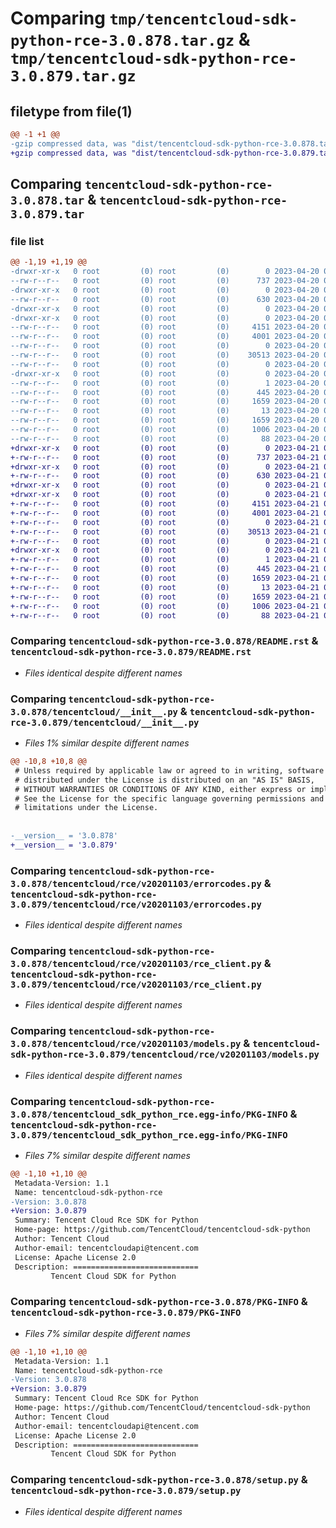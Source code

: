 # Comparing `tmp/tencentcloud-sdk-python-rce-3.0.878.tar.gz` & `tmp/tencentcloud-sdk-python-rce-3.0.879.tar.gz`

## filetype from file(1)

```diff
@@ -1 +1 @@
-gzip compressed data, was "dist/tencentcloud-sdk-python-rce-3.0.878.tar", last modified: Thu Apr 20 00:39:48 2023, max compression
+gzip compressed data, was "dist/tencentcloud-sdk-python-rce-3.0.879.tar", last modified: Fri Apr 21 00:58:03 2023, max compression
```

## Comparing `tencentcloud-sdk-python-rce-3.0.878.tar` & `tencentcloud-sdk-python-rce-3.0.879.tar`

### file list

```diff
@@ -1,19 +1,19 @@
-drwxr-xr-x   0 root         (0) root         (0)        0 2023-04-20 00:39:48.000000 tencentcloud-sdk-python-rce-3.0.878/
--rw-r--r--   0 root         (0) root         (0)      737 2023-04-20 00:39:48.000000 tencentcloud-sdk-python-rce-3.0.878/README.rst
-drwxr-xr-x   0 root         (0) root         (0)        0 2023-04-20 00:39:48.000000 tencentcloud-sdk-python-rce-3.0.878/tencentcloud/
--rw-r--r--   0 root         (0) root         (0)      630 2023-04-20 00:39:48.000000 tencentcloud-sdk-python-rce-3.0.878/tencentcloud/__init__.py
-drwxr-xr-x   0 root         (0) root         (0)        0 2023-04-20 00:39:48.000000 tencentcloud-sdk-python-rce-3.0.878/tencentcloud/rce/
-drwxr-xr-x   0 root         (0) root         (0)        0 2023-04-20 00:39:48.000000 tencentcloud-sdk-python-rce-3.0.878/tencentcloud/rce/v20201103/
--rw-r--r--   0 root         (0) root         (0)     4151 2023-04-20 00:39:48.000000 tencentcloud-sdk-python-rce-3.0.878/tencentcloud/rce/v20201103/errorcodes.py
--rw-r--r--   0 root         (0) root         (0)     4001 2023-04-20 00:39:48.000000 tencentcloud-sdk-python-rce-3.0.878/tencentcloud/rce/v20201103/rce_client.py
--rw-r--r--   0 root         (0) root         (0)        0 2023-04-20 00:39:48.000000 tencentcloud-sdk-python-rce-3.0.878/tencentcloud/rce/v20201103/__init__.py
--rw-r--r--   0 root         (0) root         (0)    30513 2023-04-20 00:39:48.000000 tencentcloud-sdk-python-rce-3.0.878/tencentcloud/rce/v20201103/models.py
--rw-r--r--   0 root         (0) root         (0)        0 2023-04-20 00:39:48.000000 tencentcloud-sdk-python-rce-3.0.878/tencentcloud/rce/__init__.py
-drwxr-xr-x   0 root         (0) root         (0)        0 2023-04-20 00:39:48.000000 tencentcloud-sdk-python-rce-3.0.878/tencentcloud_sdk_python_rce.egg-info/
--rw-r--r--   0 root         (0) root         (0)        1 2023-04-20 00:39:48.000000 tencentcloud-sdk-python-rce-3.0.878/tencentcloud_sdk_python_rce.egg-info/dependency_links.txt
--rw-r--r--   0 root         (0) root         (0)      445 2023-04-20 00:39:48.000000 tencentcloud-sdk-python-rce-3.0.878/tencentcloud_sdk_python_rce.egg-info/SOURCES.txt
--rw-r--r--   0 root         (0) root         (0)     1659 2023-04-20 00:39:48.000000 tencentcloud-sdk-python-rce-3.0.878/tencentcloud_sdk_python_rce.egg-info/PKG-INFO
--rw-r--r--   0 root         (0) root         (0)       13 2023-04-20 00:39:48.000000 tencentcloud-sdk-python-rce-3.0.878/tencentcloud_sdk_python_rce.egg-info/top_level.txt
--rw-r--r--   0 root         (0) root         (0)     1659 2023-04-20 00:39:48.000000 tencentcloud-sdk-python-rce-3.0.878/PKG-INFO
--rw-r--r--   0 root         (0) root         (0)     1006 2023-04-20 00:39:48.000000 tencentcloud-sdk-python-rce-3.0.878/setup.py
--rw-r--r--   0 root         (0) root         (0)       88 2023-04-20 00:39:48.000000 tencentcloud-sdk-python-rce-3.0.878/setup.cfg
+drwxr-xr-x   0 root         (0) root         (0)        0 2023-04-21 00:58:03.000000 tencentcloud-sdk-python-rce-3.0.879/
+-rw-r--r--   0 root         (0) root         (0)      737 2023-04-21 00:58:03.000000 tencentcloud-sdk-python-rce-3.0.879/README.rst
+drwxr-xr-x   0 root         (0) root         (0)        0 2023-04-21 00:58:03.000000 tencentcloud-sdk-python-rce-3.0.879/tencentcloud/
+-rw-r--r--   0 root         (0) root         (0)      630 2023-04-21 00:58:03.000000 tencentcloud-sdk-python-rce-3.0.879/tencentcloud/__init__.py
+drwxr-xr-x   0 root         (0) root         (0)        0 2023-04-21 00:58:03.000000 tencentcloud-sdk-python-rce-3.0.879/tencentcloud/rce/
+drwxr-xr-x   0 root         (0) root         (0)        0 2023-04-21 00:58:03.000000 tencentcloud-sdk-python-rce-3.0.879/tencentcloud/rce/v20201103/
+-rw-r--r--   0 root         (0) root         (0)     4151 2023-04-21 00:58:03.000000 tencentcloud-sdk-python-rce-3.0.879/tencentcloud/rce/v20201103/errorcodes.py
+-rw-r--r--   0 root         (0) root         (0)     4001 2023-04-21 00:58:03.000000 tencentcloud-sdk-python-rce-3.0.879/tencentcloud/rce/v20201103/rce_client.py
+-rw-r--r--   0 root         (0) root         (0)        0 2023-04-21 00:58:03.000000 tencentcloud-sdk-python-rce-3.0.879/tencentcloud/rce/v20201103/__init__.py
+-rw-r--r--   0 root         (0) root         (0)    30513 2023-04-21 00:58:03.000000 tencentcloud-sdk-python-rce-3.0.879/tencentcloud/rce/v20201103/models.py
+-rw-r--r--   0 root         (0) root         (0)        0 2023-04-21 00:58:03.000000 tencentcloud-sdk-python-rce-3.0.879/tencentcloud/rce/__init__.py
+drwxr-xr-x   0 root         (0) root         (0)        0 2023-04-21 00:58:03.000000 tencentcloud-sdk-python-rce-3.0.879/tencentcloud_sdk_python_rce.egg-info/
+-rw-r--r--   0 root         (0) root         (0)        1 2023-04-21 00:58:03.000000 tencentcloud-sdk-python-rce-3.0.879/tencentcloud_sdk_python_rce.egg-info/dependency_links.txt
+-rw-r--r--   0 root         (0) root         (0)      445 2023-04-21 00:58:03.000000 tencentcloud-sdk-python-rce-3.0.879/tencentcloud_sdk_python_rce.egg-info/SOURCES.txt
+-rw-r--r--   0 root         (0) root         (0)     1659 2023-04-21 00:58:03.000000 tencentcloud-sdk-python-rce-3.0.879/tencentcloud_sdk_python_rce.egg-info/PKG-INFO
+-rw-r--r--   0 root         (0) root         (0)       13 2023-04-21 00:58:03.000000 tencentcloud-sdk-python-rce-3.0.879/tencentcloud_sdk_python_rce.egg-info/top_level.txt
+-rw-r--r--   0 root         (0) root         (0)     1659 2023-04-21 00:58:03.000000 tencentcloud-sdk-python-rce-3.0.879/PKG-INFO
+-rw-r--r--   0 root         (0) root         (0)     1006 2023-04-21 00:58:03.000000 tencentcloud-sdk-python-rce-3.0.879/setup.py
+-rw-r--r--   0 root         (0) root         (0)       88 2023-04-21 00:58:03.000000 tencentcloud-sdk-python-rce-3.0.879/setup.cfg
```

### Comparing `tencentcloud-sdk-python-rce-3.0.878/README.rst` & `tencentcloud-sdk-python-rce-3.0.879/README.rst`

 * *Files identical despite different names*

### Comparing `tencentcloud-sdk-python-rce-3.0.878/tencentcloud/__init__.py` & `tencentcloud-sdk-python-rce-3.0.879/tencentcloud/__init__.py`

 * *Files 1% similar despite different names*

```diff
@@ -10,8 +10,8 @@
 # Unless required by applicable law or agreed to in writing, software
 # distributed under the License is distributed on an "AS IS" BASIS,
 # WITHOUT WARRANTIES OR CONDITIONS OF ANY KIND, either express or implied.
 # See the License for the specific language governing permissions and
 # limitations under the License.
 
 
-__version__ = '3.0.878'
+__version__ = '3.0.879'
```

### Comparing `tencentcloud-sdk-python-rce-3.0.878/tencentcloud/rce/v20201103/errorcodes.py` & `tencentcloud-sdk-python-rce-3.0.879/tencentcloud/rce/v20201103/errorcodes.py`

 * *Files identical despite different names*

### Comparing `tencentcloud-sdk-python-rce-3.0.878/tencentcloud/rce/v20201103/rce_client.py` & `tencentcloud-sdk-python-rce-3.0.879/tencentcloud/rce/v20201103/rce_client.py`

 * *Files identical despite different names*

### Comparing `tencentcloud-sdk-python-rce-3.0.878/tencentcloud/rce/v20201103/models.py` & `tencentcloud-sdk-python-rce-3.0.879/tencentcloud/rce/v20201103/models.py`

 * *Files identical despite different names*

### Comparing `tencentcloud-sdk-python-rce-3.0.878/tencentcloud_sdk_python_rce.egg-info/PKG-INFO` & `tencentcloud-sdk-python-rce-3.0.879/tencentcloud_sdk_python_rce.egg-info/PKG-INFO`

 * *Files 7% similar despite different names*

```diff
@@ -1,10 +1,10 @@
 Metadata-Version: 1.1
 Name: tencentcloud-sdk-python-rce
-Version: 3.0.878
+Version: 3.0.879
 Summary: Tencent Cloud Rce SDK for Python
 Home-page: https://github.com/TencentCloud/tencentcloud-sdk-python
 Author: Tencent Cloud
 Author-email: tencentcloudapi@tencent.com
 License: Apache License 2.0
 Description: ============================
         Tencent Cloud SDK for Python
```

### Comparing `tencentcloud-sdk-python-rce-3.0.878/PKG-INFO` & `tencentcloud-sdk-python-rce-3.0.879/PKG-INFO`

 * *Files 7% similar despite different names*

```diff
@@ -1,10 +1,10 @@
 Metadata-Version: 1.1
 Name: tencentcloud-sdk-python-rce
-Version: 3.0.878
+Version: 3.0.879
 Summary: Tencent Cloud Rce SDK for Python
 Home-page: https://github.com/TencentCloud/tencentcloud-sdk-python
 Author: Tencent Cloud
 Author-email: tencentcloudapi@tencent.com
 License: Apache License 2.0
 Description: ============================
         Tencent Cloud SDK for Python
```

### Comparing `tencentcloud-sdk-python-rce-3.0.878/setup.py` & `tencentcloud-sdk-python-rce-3.0.879/setup.py`

 * *Files identical despite different names*

